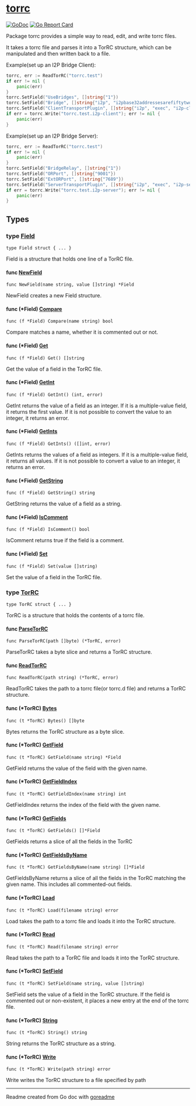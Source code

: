 # [torrc](/)

[![GoDoc](https://img.shields.io/badge/pkg.go.dev-doc-blue)](http://pkg.go.dev/github.com/i2p-pt/torrc)
[![Go Report Card](https://goreportcard.com/badge/github.com/i2p-pt/torrc)](https://goreportcard.com/report/github.com/i2p-pt/torrc)

Package torrc provides a simple way to read, edit, and write torrc files.

It takes a torrc file and parses it into a TorRC structure, which can be
manipulated and then written back to a file.

Example(set up an I2P Bridge Client):

```go
torrc, err := ReadTorRC("torrc.test")
if err != nil {
	panic(err)
}
torrc.SetField("UseBridges", []string{"1"})
torrc.SetField("Bridge", []string{"i2p", "i2pbase32addressesarefiftytwocharacterslongenoughok.b32.i2p"})
torrc.SetField("ClientTransportPlugin", []string{"i2p", "exec", "i2p-client"})
if err = torrc.Write("torrc.test.i2p-client"); err != nil {
	panic(err)
}
```

Example(set up an I2P Bridge Server):

```go
torrc, err := ReadTorRC("torrc.test")
if err != nil {
	panic(err)
}
torrc.SetField("BridgeRelay", []string{"1"})
torrc.SetField("ORPort", []string{"9001"})
torrc.SetField("ExtORPort", []string{"7689"})
torrc.SetField("ServerTransportPlugin", []string{"i2p", "exec", "i2p-server"})
if err = torrc.Write("torrc.test.i2p-server"); err != nil {
	panic(err)
}
```

## Types

### type [Field](/field.go#L10)

`type Field struct { ... }`

Field is a structure that holds one line of a TorRC file.

#### func [NewField](/field.go#L82)

`func NewField(name string, value []string) *Field`

NewField creates a new Field structure.

#### func (*Field) [Compare](/field.go#L71)

`func (f *Field) Compare(name string) bool`

Compare matches a name, whether it is commented out or not.

#### func (*Field) [Get](/field.go#L16)

`func (f *Field) Get() []string`

Get the value of a field in the TorRC file.

#### func (*Field) [GetInt](/field.go#L28)

`func (f *Field) GetInt() (int, error)`

GetInt returns the value of a field as an integer. If it is a multiple-value field,
it returns the first value. If it is not possible to convert the value to an integer,
it returns an error.

#### func (*Field) [GetInts](/field.go#L45)

`func (f *Field) GetInts() ([]int, error)`

GetInts returns the values of a field as integers. If it is a multiple-value
field, it returns all values. If it is not possible to convert a value to an
integer, it returns an error.

#### func (*Field) [GetString](/field.go#L21)

`func (f *Field) GetString() string`

GetString returns the value of a field as a string.

#### func (*Field) [IsComment](/field.go#L61)

`func (f *Field) IsComment() bool`

IsComment returns true if the field is a comment.

#### func (*Field) [Set](/field.go#L66)

`func (f *Field) Set(value []string)`

Set the value of a field in the TorRC file.

### type [TorRC](/torrc.go#L40)

`type TorRC struct { ... }`

TorRC is a structure that holds the contents of a torrc file.

#### func [ParseTorRC](/torrc.go#L136)

`func ParseTorRC(path []byte) (*TorRC, error)`

ParseTorRC takes a byte slice and returns a TorRC structure.

#### func [ReadTorRC](/torrc.go#L159)

`func ReadTorRC(path string) (*TorRC, error)`

ReadTorRC takes the path to a torrc file(or torrc.d file) and returns a TorRC
structure.

#### func (*TorRC) [Bytes](/torrc.go#L107)

`func (t *TorRC) Bytes() []byte`

Bytes returns the TorRC structure as a byte slice.

#### func (*TorRC) [GetField](/torrc.go#L55)

`func (t *TorRC) GetField(name string) *Field`

GetField returns the value of the field with the given name.

#### func (*TorRC) [GetFieldIndex](/torrc.go#L45)

`func (t *TorRC) GetFieldIndex(name string) int`

GetFieldIndex returns the index of the field with the given name.

#### func (*TorRC) [GetFields](/torrc.go#L64)

`func (t *TorRC) GetFields() []*Field`

GetFields returns a slice of all the fields in the TorRC

#### func (*TorRC) [GetFieldsByName](/torrc.go#L70)

`func (t *TorRC) GetFieldsByName(name string) []*Field`

GetFieldsByName returns a slice of all the fields in the TorRC matching
the given name. This includes all commented-out fields.

#### func (*TorRC) [Load](/torrc.go#L112)

`func (t *TorRC) Load(filename string) error`

Load takes the path to a torrc file and loads it into the TorRC structure.

#### func (*TorRC) [Read](/torrc.go#L126)

`func (t *TorRC) Read(filename string) error`

Read takes the path to a TorRC file and loads it into the TorRC structure.

#### func (*TorRC) [SetField](/torrc.go#L83)

`func (t *TorRC) SetField(name string, value []string)`

SetField sets the value of a field in the TorRC structure. If the field
is commented out or non-existent, it places a new entry at the end of the
torrc file.

#### func (*TorRC) [String](/torrc.go#L98)

`func (t *TorRC) String() string`

String returns the TorRC structure as a string.

#### func (*TorRC) [Write](/torrc.go#L131)

`func (t *TorRC) Write(path string) error`

Write writes the TorRC structure to a file specified by path

---
Readme created from Go doc with [goreadme](https://github.com/posener/goreadme)
